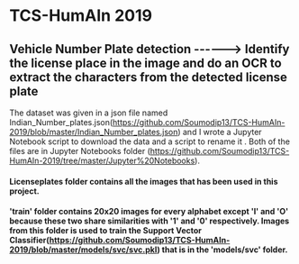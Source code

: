 # TCS-HumAIn 2019
## Vehicle Number Plate detection ------> Identify the license place in the image and do an OCR to extract the characters from the detected license plate

The dataset was given in a json file named Indian_Number_plates.json(https://github.com/Soumodip13/TCS-HumAIn-2019/blob/master/Indian_Number_plates.json) and I wrote a Jupyter Notebook script to download the data and a script to rename it . Both of the files are in Jupyter Notebooks folder (https://github.com/Soumodip13/TCS-HumAIn-2019/tree/master/Jupyter%20Notebooks).

#### **Licenseplates** folder contains all the images that has been used in this project.

#### **'train'** folder contains 20x20 images for every alphabet except 'I' and 'O' because these two share similarities with '1' and '0' respectively. Images from this folder is used to train the Support Vector Classifier(https://github.com/Soumodip13/TCS-HumAIn-2019/blob/master/models/svc/svc.pkl) that is in the 'models/svc' folder.
